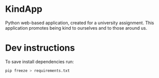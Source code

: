 # KindApp
Python web-based application, created for a university assignment. This application promotes being kind to ourselves and to those around us.

# Dev instructions
To save install dependencies run:
``` bash
pip freeze > requirements.txt
```